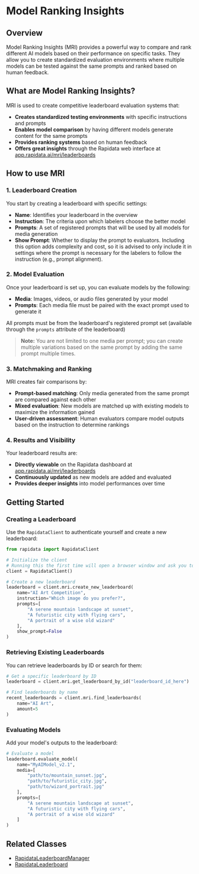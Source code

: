 # Model Ranking Insights

## Overview

Model Ranking Insights (MRI) provides a powerful way to compare and rank different AI models based on their performance on specific tasks. They allow you to create standardized evaluation environments where multiple models can be tested against the same prompts and ranked based on human feedback.

## What are Model Ranking Insights?

MRI is used to create competitive leaderboard evaluation systems that:

- **Creates standardized testing environments** with specific instructions and prompts
- **Enables model comparison** by having different models generate content for the same prompts
- **Provides ranking systems** based on human feedback
- **Offers great insights** through the Rapidata web interface at [app.rapidata.ai/mri/leaderboards](https://app.rapidata.ai/mri/leaderboards)

## How to use MRI

### 1. Leaderboard Creation
You start by creating a leaderboard with specific settings:

- **Name**: Identifies your leaderboard in the overview
- **Instruction**: The criteria upon which labelers choose the better model
- **Prompts**: A set of registered prompts that will be used by all models for media generation
- **Show Prompt**: Whether to display the prompt to evaluators. Including this option adds complexity and cost, so it is advised to only include it in settings where the prompt is necessary for the labelers to follow the instruction (e.g., prompt alignment).

### 2. Model Evaluation
Once your leaderboard is set up, you can evaluate models by the following:

- **Media**: Images, videos, or audio files generated by your model
- **Prompts**: Each media file must be paired with the exact prompt used to generate it

All prompts must be from the leaderboard's registered prompt set (available through the `prompts` attribute of the leaderboard)

> **Note:** You are not limited to one media per prompt; you can create multiple variations based on the same prompt by adding the same prompt multiple times.

### 3. Matchmaking and Ranking
MRI creates fair comparisons by:

- **Prompt-based matching**: Only media generated from the same prompt are compared against each other
- **Mixed evaluation**: New models are matched up with existing models to maximize the information gained
- **User-driven assessment**: Human evaluators compare model outputs based on the instruction to determine rankings

### 4. Results and Visibility
Your leaderboard results are:

- **Directly viewable** on the Rapidata dashboard at [app.rapidata.ai/mri/leaderboards](https://app.rapidata.ai/mri/leaderboards)
- **Continuously updated** as new models are added and evaluated
- **Provides deeper insights** into model performances over time

## Getting Started

### Creating a Leaderboard

Use the `RapidataClient` to authenticate yourself and create a new leaderboard:

```python
from rapidata import RapidataClient

# Initialize the client
# Running this the first time will open a browser window and ask you to login
client = RapidataClient() 

# Create a new leaderboard
leaderboard = client.mri.create_new_leaderboard(
    name="AI Art Competition",
    instruction="Which image do you prefer?",
    prompts=[
        "A serene mountain landscape at sunset",
        "A futuristic city with flying cars",
        "A portrait of a wise old wizard"
    ],
    show_prompt=False
)
```

### Retrieving Existing Leaderboards

You can retrieve leaderboards by ID or search for them:

```python
# Get a specific leaderboard by ID
leaderboard = client.mri.get_leaderboard_by_id("leaderboard_id_here")

# Find leaderboards by name
recent_leaderboards = client.mri.find_leaderboards(
    name="AI Art",
    amount=5
)
```

### Evaluating Models

Add your model's outputs to the leaderboard:

```python
# Evaluate a model
leaderboard.evaluate_model(
    name="MyAIModel_v2.1",
    media=[
        "path/to/mountain_sunset.jpg",
        "path/to/futuristic_city.jpg", 
        "path/to/wizard_portrait.jpg"
    ],
    prompts=[
        "A serene mountain landscape at sunset",
        "A futuristic city with flying cars",
        "A portrait of a wise old wizard"
    ]
)
```

## Related Classes
- [RapidataLeaderboardManager](/reference/rapidata/rapidata_client/leaderboard/rapidata_leaderboard_manager/)
- [RapidataLeaderboard](/reference/rapidata/rapidata_client/leaderboard/rapidata_leaderboard/)

